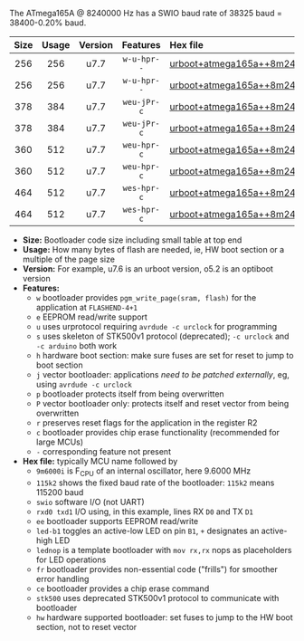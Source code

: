 The ATmega165A @ 8240000 Hz has a SWIO baud rate of 38325 baud = 38400-0.20% baud.

|Size|Usage|Version|Features|Hex file|
|:-:|:-:|:-:|:-:|:--|
|256|256|u7.7|`w-u-hpr--`|[urboot+atmega165a++8m2400i+++38k4_swio_rxe0_txe1_led+b5_hw.hex](https://raw.githubusercontent.com/stefanrueger/urboot.hex/main/mcus/atmega165a/internal_oscillator/fint++8m2400_Hz/br+++38k4_bps/urboot+atmega165a++8m2400i+++38k4_swio_rxe0_txe1_led+b5_hw.hex)|
|256|256|u7.7|`w-u-hpr--`|[urboot+atmega165a++8m2400i+++38k4_swio_rxe0_txe1_lednop_hw.hex](https://raw.githubusercontent.com/stefanrueger/urboot.hex/main/mcus/atmega165a/internal_oscillator/fint++8m2400_Hz/br+++38k4_bps/urboot+atmega165a++8m2400i+++38k4_swio_rxe0_txe1_lednop_hw.hex)|
|378|384|u7.7|`weu-jPr-c`|[urboot+atmega165a++8m2400i+++38k4_swio_rxe0_txe1_ee_led+b5_fr_ce.hex](https://raw.githubusercontent.com/stefanrueger/urboot.hex/main/mcus/atmega165a/internal_oscillator/fint++8m2400_Hz/br+++38k4_bps/urboot+atmega165a++8m2400i+++38k4_swio_rxe0_txe1_ee_led+b5_fr_ce.hex)|
|378|384|u7.7|`weu-jPr-c`|[urboot+atmega165a++8m2400i+++38k4_swio_rxe0_txe1_ee_lednop_fr_ce.hex](https://raw.githubusercontent.com/stefanrueger/urboot.hex/main/mcus/atmega165a/internal_oscillator/fint++8m2400_Hz/br+++38k4_bps/urboot+atmega165a++8m2400i+++38k4_swio_rxe0_txe1_ee_lednop_fr_ce.hex)|
|360|512|u7.7|`weu-hpr-c`|[urboot+atmega165a++8m2400i+++38k4_swio_rxe0_txe1_ee_led+b5_fr_ce_hw.hex](https://raw.githubusercontent.com/stefanrueger/urboot.hex/main/mcus/atmega165a/internal_oscillator/fint++8m2400_Hz/br+++38k4_bps/urboot+atmega165a++8m2400i+++38k4_swio_rxe0_txe1_ee_led+b5_fr_ce_hw.hex)|
|360|512|u7.7|`weu-hpr-c`|[urboot+atmega165a++8m2400i+++38k4_swio_rxe0_txe1_ee_lednop_fr_ce_hw.hex](https://raw.githubusercontent.com/stefanrueger/urboot.hex/main/mcus/atmega165a/internal_oscillator/fint++8m2400_Hz/br+++38k4_bps/urboot+atmega165a++8m2400i+++38k4_swio_rxe0_txe1_ee_lednop_fr_ce_hw.hex)|
|464|512|u7.7|`wes-hpr-c`|[urboot+atmega165a++8m2400i+++38k4_swio_rxe0_txe1_ee_led+b5_fr_ce_stk500_hw.hex](https://raw.githubusercontent.com/stefanrueger/urboot.hex/main/mcus/atmega165a/internal_oscillator/fint++8m2400_Hz/br+++38k4_bps/urboot+atmega165a++8m2400i+++38k4_swio_rxe0_txe1_ee_led+b5_fr_ce_stk500_hw.hex)|
|464|512|u7.7|`wes-hpr-c`|[urboot+atmega165a++8m2400i+++38k4_swio_rxe0_txe1_ee_lednop_fr_ce_stk500_hw.hex](https://raw.githubusercontent.com/stefanrueger/urboot.hex/main/mcus/atmega165a/internal_oscillator/fint++8m2400_Hz/br+++38k4_bps/urboot+atmega165a++8m2400i+++38k4_swio_rxe0_txe1_ee_lednop_fr_ce_stk500_hw.hex)|

- **Size:** Bootloader code size including small table at top end
- **Usage:** How many bytes of flash are needed, ie, HW boot section or a multiple of the page size
- **Version:** For example, u7.6 is an urboot version, o5.2 is an optiboot version
- **Features:**
  + `w` bootloader provides `pgm_write_page(sram, flash)` for the application at `FLASHEND-4+1`
  + `e` EEPROM read/write support
  + `u` uses urprotocol requiring `avrdude -c urclock` for programming
  + `s` uses skeleton of STK500v1 protocol (deprecated); `-c urclock` and `-c arduino` both work
  + `h` hardware boot section: make sure fuses are set for reset to jump to boot section
  + `j` vector bootloader: applications *need to be patched externally*, eg, using `avrdude -c urclock`
  + `p` bootloader protects itself from being overwritten
  + `P` vector bootloader only: protects itself and reset vector from being overwritten
  + `r` preserves reset flags for the application in the register R2
  + `c` bootloader provides chip erase functionality (recommended for large MCUs)
  + `-` corresponding feature not present
- **Hex file:** typically MCU name followed by
  + `9m6000i` is F<sub>CPU</sub> of an internal oscillator, here 9.6000 MHz
  + `115k2` shows the fixed baud rate of the bootloader: `115k2` means 115200 baud
  + `swio` software I/O (not UART)
  + `rxd0 txd1` I/O using, in this example, lines RX `D0` and TX `D1`
  + `ee` bootloader supports EEPROM read/write
  + `led-b1` toggles an active-low LED on pin `B1`, `+` designates an active-high LED
  + `lednop` is a template bootloader with `mov rx,rx` nops as placeholders for LED operations
  + `fr` bootloader provides non-essential code ("frills") for smoother error handling
  + `ce` bootloader provides a chip erase command
  + `stk500` uses deprecated STK500v1 protocol to communicate with bootloader
  + `hw` hardware supported bootloader: set fuses to jump to the HW boot section, not to reset vector
